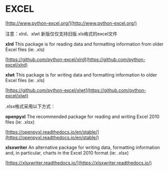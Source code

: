 # EXCEL

[http://www.python-excel.org/](http://www.python-excel.org/)

注意：xlrd、xlwt 新版仅仅支持旧版.xls格式的excel文件

**xlrd**
This package is for reading data and formatting information from older Excel files (ie: .xls)

[https://github.com/python-excel/xlrd](https://github.com/python-excel/xlrd)

**xlwt**
This package is for writing data and formatting information to older Excel files (ie: .xls)

[https://github.com/python-excel/xlwt](https://github.com/python-excel/xlwt)

.xlsx格式采用以下方式：

**openpyxl**
The recommended package for reading and writing Excel 2010 files (ie: .xlsx)

[https://openpyxl.readthedocs.io/en/stable/](https://openpyxl.readthedocs.io/en/stable/)

**xlsxwriter**
An alternative package for writing data, formatting information and, in particular, charts in the Excel 2010 format (ie: .xlsx)

[https://xlsxwriter.readthedocs.io/](https://xlsxwriter.readthedocs.io/)
